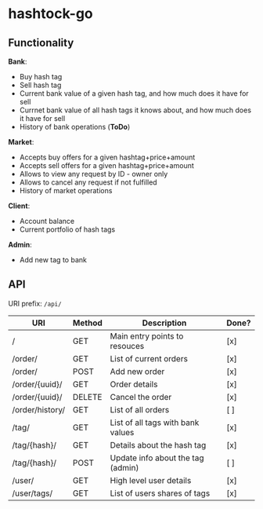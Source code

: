 # hashtock-go

## Functionality

**Bank**:
- Buy hash tag
- Sell hash tag
- Current bank value of a given hash tag, and how much does it have for sell
- Currnet bank value of all hash tags it knows about, and how much does it have for sell
- History of bank operations (**ToDo**)

**Market**:
- Accepts buy offers for a given hashtag+price+amount
- Accepts sell offers for a given hashtag+price+amount
- Allows to view any request by ID - owner only
- Allows to cancel any request if not fulfilled
- History of market operations

**Client**:
- Account balance
- Current portfolio of hash tags

**Admin**:
- Add new tag to bank

## API

URI prefix: `/api/`

| URI             | Method | Description                           | Done? |
|-----------------|--------|---------------------------------------|-------|
| /               | GET    | Main entry points to resouces         |  [x]  |
| /order/         | GET    | List of current orders                |  [x]  |
| /order/         | POST   | Add new order                         |  [x]  |
| /order/{uuid}/  | GET    | Order details                         |  [x]  |
| /order/{uuid}/  | DELETE | Cancel the order                      |  [x]  |
| /order/history/ | GET    | List of all orders                    |  [ ]  |
| /tag/           | GET    | List of all tags with bank values     |  [x]  |
| /tag/{hash}/    | GET    | Details about the hash tag            |  [x]  |
| /tag/{hash}/    | POST   | Update info about the tag (admin)     |  [ ]  |
| /user/          | GET    | High level user details               |  [x]  |
| /user/tags/     | GET    | List of users shares of tags          |  [x]  |
